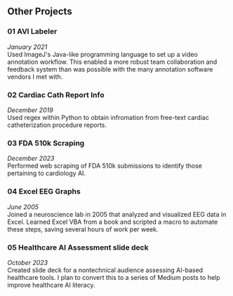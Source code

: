 ## Other Projects
### 01 AVI Labeler
*January 2021*  
Used ImageJ's Java-like programming language to set up a video annotation workflow. This enabled a more robust team 
collaboration and feedback system than was possible with the many annotation software vendors I met with.

### 02 Cardiac Cath Report Info
*December 2019*  
Used regex within Python to obtain infromation from free-text cardiac catheterization procedure reports.

### 03 FDA 510k Scraping
*December 2023*  
Performed web scraping of FDA 510k submissions to identify those pertaining to cardiology AI.

### 04 Excel EEG Graphs
*June 2005*  
Joined a neuroscience lab in 2005 that analyzed and visualized EEG data in Excel. Learned Excel VBA from a book and 
scripted a macro to automate these steps, saving several hours of work per week.

### 05 Healthcare AI Assessment slide deck
*October 2023*  
Created slide deck for a nontechnical audience assessing AI-based healthcare tools. I plan to convert this to a series 
of Medium posts to help improve healthcare AI literacy.
